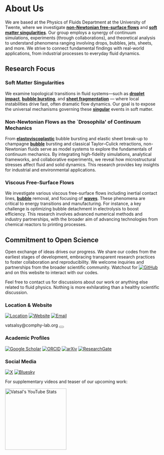 # About Us
We are based at the Physics of Fluids Department at the University of Twente, where we investigate [**non-Newtonian free-surface flows**](/research/?tag=Non-Newtonian) and [**soft matter singularities**](/research/?tag=Soft-matter-singularities). Our group employs a synergy of continuum simulations, experiments (through collaborations), and theoretical analysis to understand phenomena ranging involving drops, bubbles, jets, sheets, and more. We strive to connect fundamental findings with real-world applications, from industrial processes to everyday fluid dynamics.

## Research Focus
### Soft Matter Singularities
We examine topological transitions in fluid systems—such as [**droplet impact**](/research/?tag=Drops), [**bubble bursting**](/research/?tag=Bubbles), and [**sheet fragmentation**](/research/?tag=Sheets) — where local instabilities drive fast, often dramatic flow dynamics. Our goal is to expose the universal mechanisms governing these [**singular**]((/research/?tag=Soft-matter-singularities)) events in soft matter.

### Non-Newtonian Flows as the `Drosophila' of Continuum Mechanics
From [**elastoviscoplastic**]((/research/?tag=Non-Newtonian)) bubble bursting and elastic sheet break-up to champagne [**bubble**](/research/?tag=Bubbles) bursting and classical Taylor–Culick retractions, non-Newtonian fluids serve as model systems to explore the fundamentals of continuum mechanics. By integrating high-fidelity simulations, analytical frameworks, and collaborative experiments, we reveal how microstructural stresses affect fluid and solid dynamics. This research provides key insights for industrial and environmental applications.

### Viscous Free-Surface Flows
We investigate various viscous free-surface flows including inertial contact lines, [**bubble**](/research/?tag=Bubbles) removal, and focusing of [**waves**](/research/?tag=Waves). These phenomena are critical to energy transitions and manufacturing. For instance, a key challenge is optimizing bubble detachment in electrolysis to boost efficiency. This research involves advanced numerical methods and industry partnerships, with the broader aim of advancing technologies from chemical reactors to printing processes.

## Commitment to Open Science
Open exchange of ideas drives our progress. We share our codes from the earliest stages of development, embracing transparent research practices to foster collaboration and reproducibility. We welcome inquiries and partnerships from the broader scientific community. Watchout for [![GitHub](https://img.shields.io/badge/GitHub-100000?style=flat-square&logo=github&logoColor=white)](https://github.com/comphy-lab) and [<i class="fa-brands fa-github" style="font-size: 1.5em; color: black;"></i>](https://github.com/comphy-lab "Visit our GitHub organization") on this website to interact with our codes. 

Feel free to contact us for discussions about our work or anything else related to fluid physics. Nothing is more exhilarating than a healthy scientific discussion.

### Location & Website
[![Location](https://img.shields.io/badge/-Physics%20of%20Fluids-4285F4?style=flat&logo=googlemaps&logoColor=white)](https://maps.app.goo.gl/jSTCYnfcndF1uZPV8)
[![Website](https://img.shields.io/badge/-comphy--lab.org-4285F4?style=flat&logo=googlechrome&logoColor=white)](http://www.comphy-lab.org)
[![Email](https://img.shields.io/badge/-mailto:vatsalsy@comphy--lab.org-EA4335?style=flat&logo=gmail&logoColor=white)](mailto:vatsalsy@comphy-lab.org)

<div class="email-container">
    <span class="email-text">vatsalsy@comphy-lab.org</span>
    <button class="copy-btn" onclick="copyEmail(this)" data-text="vatsalsy@comphy-lab.org" aria-label="Copy email address vatsalsy@comphy-lab.org">
        <i class="fas fa-copy"></i>
    </button>
</div>

### Academic Profiles
[![Google Scholar](https://img.shields.io/badge/-Google%20Scholar-4285F4?style=flat&logo=googlescholar&logoColor=white)](https://scholar.google.com/citations?user=tHb_qZoAAAAJ&hl=en)
[![ORCID](https://img.shields.io/badge/-ORCID-A6CE39?style=flat&logo=orcid&logoColor=white)](https://orcid.org/0000-0002-4293-6099)
[![arXiv](https://img.shields.io/badge/-arXiv-B31B1B?style=flat&logo=arxiv&logoColor=white)](https://arxiv.org/search/?query=vatsal+sanjay&searchtype=all&source=header)
[![ResearchGate](https://img.shields.io/badge/-ResearchGate-00CCBB?style=flat&logo=researchgate&logoColor=white)](https://www.researchgate.net/profile/Vatsal-Sanjay-2)

### Social Media

[![X](https://img.shields.io/badge/-@CoMPhyLab-000000?style=flat&logo=x&logoColor=white)](https://twitter.com/VatsalSanjay)
[![Bluesky](https://img.shields.io/badge/-@comphy--lab.org-0285FF?style=flat&logo=bluesky&logoColor=white)](https://bsky.app/profile/comphy-lab.org)

For supplementary videos and teaser of our upcoming work:

<a href="https://www.youtube.com/@CoMPhyLab" target="_blank" aria-label="Visit our YouTube channel">
  <picture>
    <source media="(prefers-color-scheme: dark)" srcset="https://cust-youtube-stats-card.vercel.app/api?channelid=UC-eTdHrAM_eQrWOtNLoT19w&theme=solarized_light&cache_seconds=0" width="auto" height="200px">
    <img alt="Vatsal's YouTube Stats" src="https://cust-youtube-stats-card.vercel.app/api?channelid=UC-eTdHrAM_eQrWOtNLoT19w&theme=vision_friendly_dark&hide_border=true" width="auto" height="200px">
  </picture>
</a>